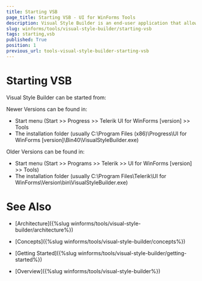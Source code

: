 ```yaml
---
title: Starting VSB
page_title: Starting VSB - UI for WinForms Tools
description: Visual Style Builder is an end-user application that allows fast and intuitive styling of all controls in the Windows Forms suite.
slug: winforms/tools/visual-style-builder/starting-vsb
tags: starting,vsb
published: True
position: 1
previous_url: tools-visual-style-builder-starting-vsb
---
```


# Starting VSB

Visual Style Builder can be started from:

Newer Versions can be found  in:
* Start menu (Start >> Progress >> Telerik UI for WinForms [version] >> Tools
* The installation folder (usually C:\Program Files (x86)\Progress\UI for WinForms [version]\Bin40\VisualStyleBuilder.exe)

Older Versions can be found in:
* Start menu (Start >> Programs >> Telerik >> UI for WinForms [version] >> Tools)
* The installation folder (usually C:\Program Files\Telerik\UI for WinForms\Version\bin\VisualStyleBuilder.exe)


# See Also
* [Architecture]({%slug winforms/tools/visual-style-builder/architecture%})

* [Concepts]({%slug winforms/tools/visual-style-builder/concepts%})

* [Getting Started]({%slug winforms/tools/visual-style-builder/getting-started%})

* [Overview]({%slug winforms/tools/visual-style-builder%})
